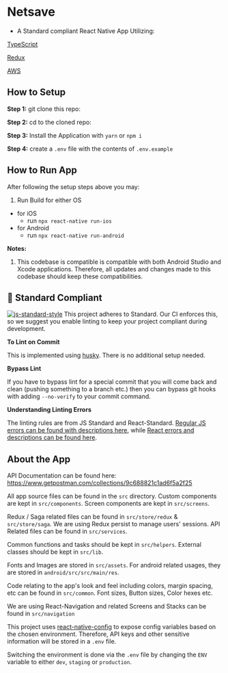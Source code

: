 #  Netsave

* A Standard compliant React Native App Utilizing:

[TypeScript](https://www.typescriptlang.org/)

[Redux](https://redux.js.org/)

[AWS](https://aws.amazon.com/)

## How to Setup

**Step 1:** git clone this repo:

**Step 2:** cd to the cloned repo:

**Step 3:** Install the Application with `yarn` or `npm i`

**Step 4:** create a `.env` file with the contents of `.env.example`


## How to Run App

After following the setup steps above you may:

1. Run Build for either OS
  * for iOS
    * run `npx react-native run-ios`
  * for Android
    * run `npx react-native run-android`

__Notes:__
1. This codebase is compatible is compatible with both Android Studio and Xcode applications. Therefore, all updates and changes made to this codebase should keep these compatibilities.

## :no_entry_sign: Standard Compliant

[![js-standard-style](https://cdn.rawgit.com/feross/standard/master/badge.svg)](https://github.com/feross/standard)
This project adheres to Standard.  Our CI enforces this, so we suggest you enable linting to keep your project compliant during development.

**To Lint on Commit**

This is implemented using [husky](https://github.com/typicode/husky). There is no additional setup needed.

**Bypass Lint**

If you have to bypass lint for a special commit that you will come back and clean (pushing something to a branch etc.) then you can bypass git hooks with adding `--no-verify` to your commit command.

**Understanding Linting Errors**

The linting rules are from JS Standard and React-Standard.  [Regular JS errors can be found with descriptions here](http://eslint.org/docs/rules/), while [React errors and descriptions can be found here](https://github.com/yannickcr/eslint-plugin-react).

## About the App

API Documentation can be found here: https://www.getpostman.com/collections/9c688821c1ad6f5a2f25

All app source files can be found in the `src` directory. Custom components are kept in `src/components`. Screen components are kept in `src/screens`.

Redux / Saga related files can be found in `src/store/redux` & `src/store/saga`. We are using Redux persist to manage users' sessions. API Related files can be found in `src/services`.

Common functions and tasks should be kept in `src/helpers`. External classes should be kept in `src/lib`.

Fonts and Images are stored in `src/assets`. For android related usages, they are stored in `android/src/src/main/res`.

Code relating to the app's look and feel including colors, margin spacing, etc can be found in `src/common`. Font sizes, Button sizes, Color hexes etc.

We are using React-Navigation and related Screens and Stacks can be found in `src/navigation`

This project uses [react-native-config](https://github.com/luggit/react-native-config) to expose config variables based on the chosen environment. Therefore, API keys and other sensitive information will be stored in a `.env` file.

Switching the environment is done via the `.env` file by changing the `ENV` variable to either `dev`, `staging` or `production`.
